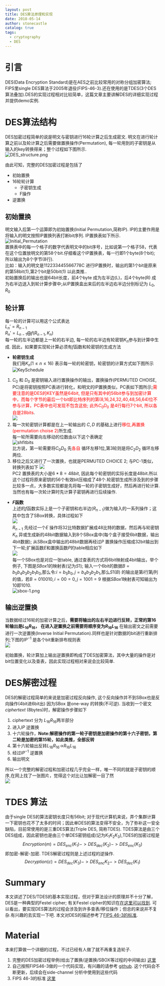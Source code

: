 ```yaml
---
layout: post
title: DES算法原理和实现
date: 2018-05-14
author: stonecastle
catalog: true
tags:
  - cryptography
  - DES
---
```

# 引言
 DES(Data Encryption Standard)是在AES之前比较常用的对称分组加密算法; FIPS里single DES算法于2005年退役(FIPS-46-3).还在使用的是TDES(3个DES算法叠加).DES的实现过程相对比较简单，这篇文章主要讲解DES的详细实现过程并提供demo实例.

# DES算法结构
 DES加密过程简单的说是明文与密钥进行16轮计算之后生成密文. 明文在进行轮计算之前以及轮计算之后需要做置换操作(Permutation), 每一轮用到的子密钥是从输入的key转换得来；整个过程如下图所示.  
 ![DES_structure.png](https://s31.postimg.cc/i0q5m4kaz/DES_structure.png)

 由此可知，完整的DES加密过程是包括了  
 * 初始置换
 * 16轮轮计算  
    * 子密钥生成
    * F操作
 * 逆置换

## 初始置换
 明文输入后第一个运算即为初始置换(Initial Permutation,简称IP). IP的主要作用是将输入的明文按照IP置换列表打断bit序列. IP置换表如下所示.  
  ![Initial_Permutation](https://s31.postimg.cc/4b4t4z4aj/initial_permutation.png)  
  置换表中的每一个格子的数字代表明文中的bit序号，比如说第一个格子58，代表在这个位置放明文的第58个bit.仔细看这个IP置换表，每一行即1个byte(8个bit); 所以输出为8个字节(8行).  
  比如：输入的明文是112233445566778C 进行IP置换时，输出的第1个bit是原来的第58bit(1),第2个bit是50bit(1) 以此类推..  
  初始置换后的输出也是64bit长度，前4个byte 成为左半边(L)，后4个byte(R) 成为右半边送入到轮计算步骤中;从IP置换盒出来后的左半边右半边分别标记为 $L_0,R_0$



## 轮计算
 每一轮的计算可以用这个公式表达  
 $L_n'=R_{n-1}$  
 $R_n'=L_{n-1}\bigoplus f(R_{n-1},K_n)$  
 每一轮的左半边都是上一轮的右半边, 每一轮的右半边有轮密钥$K_n$参与到计算中生成. 因此，如果要实现轮计算必须有$f$函数和轮密钥的生成方法  
 * **轮密钥生成**  
 我们用$K_n(1\leq n \leq 16)$ 表示每一轮的轮密钥，轮密钥的计算方式如下图所示
 ![KeySchedule](https://s25.postimg.cc/pag6mismn/fip46-3.gif)  
 1. $C_0$ 和 $D_0$ 是密钥输入进行置换操作的输出，置换操作(PERMUTED CHOISE, PC)是将密钥按照PC表进行转化，和明文的IP置换类似，PC表如下图所示;<font color=red>需要注意的是DES的KEY虽然是64bit, 但是只有其中的56bit参与到加密计算中，而每个字节的最后一个bit即比特序列的第(8,16,24,32,40,48,56,64)位不参与计算，PC表中也可发现不包含这些; 此外$C_0 D_0$ 是4行每行7个bit, 所以各自是28bits</font>.  
 ![](https://s25.postimg.cc/6i4biybnz/CD0.png)  
 2. 每一次轮密钥计算都是在上一轮输出的 $C,D$ 的基础上进行<font color=red>移位,再置换(permutation choise 2)</font>所生成.  
 每一轮所需要向左移动的位数由以下这个表确定  
 ![shfitbits](https://s25.postimg.cc/7mydo8qe7/iteration.png)  
 比方说，第一轮需要将$C_0 D_0$ 先<font color=red>各自</font> 循环左移1位,第3轮则是将$C_2 D_2$ 循环左移两位.
 3. 移位之后又进行了一次置换，也就是PERMUTED CHOICE 2; 与PC-1类似，转换列表如下
 ![](https://s25.postimg.cc/cyda9327z/PC2.png)  
 PC2 置换表的大小是$6*8=48bit$, 因此每个轮密钥的实际长度是48bit.所以这个过程将原来密钥的56个有效bit压缩成了48个.轮密钥生成所涉及到的步骤比较多一点，大多数实现都是先将每一轮的子密钥生成好，然后再进行轮计算. 当然也有每一次轮计算时先计算子密钥再进行后续操作.  

 * **$F$函数**  
  上述的$f$函数实际上是一个子密钥和右半边($R_{n-1}$)做为输入的一系列操作；这其中包含了SBox转换，具体过程如下  
  ![](https://s25.postimg.cc/damrfmagf/f-function_of_TDES.png)  
  $R_{n-1}$ 先经过一个$E$ 操作将32比特数据扩展成48比特的数据，然后再与轮密钥$K_n$ 异或生成新的48bit数据输入到8个SBox盒中(每个盒子接受6bit数据，输出4bit数据); 从SBox盒中输出的48bit数据再经过$P$ 置换操作压缩成32bit输出到下一轮;扩展函数$E$和置换函数$P$的table相应如下  
  ![](https://s25.postimg.cc/42uiz15zz/Expansion.png)  
  每一个SBox也是对应一张table, 通过查表的方式将6bit映射成4bit输出，举个例子, 下图是$SBox1$的映射表(记为$S1$); 输入一个6bit的数据$B=b_5b_4b_3b_2b_1b_0$,那么令:$i= b_5b_0, j=b_4b_3b_2b_1$,那么$S1(B)$ 的输出是第$i$行第$j$列的值，若$B=010010, i=00=0,j=1001=9$ 根据$SBox1$映射表可知输出为10即$1010$.    
  ![sbox-1.png](https://s25.postimg.cc/agjm2c8bz/sbox-1.png)


## 输出逆置换
 当数据经过16轮的加密计算之后，**需要将输出的左右半边进行反转，正常的第16轮输出是$L_{16}R_{16}$， 在进入逆置换之前需要将顺序变为$R_{16}L_{16}$** 在输出密文之前需要进行一次逆置换(Inverse Initial Permutation).同样也是针对数据的bit进行重新排列;下图的$IP^{-1}$ 是各个bit重新排布规则表  
 ![](https://s25.postimg.cc/4tn94vdj3/invers_permutation.png)  

初始置换，轮计算加上输出逆置换即构成了DES加密算法，其中大量的操作是对bit位置变化以及查表，因此实现过程相对来说会比较简单.


# DES解密过程  
 DES的解密过程简单的来说是加密过程反向操作, 这个反向操作并不到SBox也是反向操作(4bit进6bit出) 因为SBox 是one-way 的转换(不可逆). 当收到一个密文$ciphertext$ (8bytes)时，解密操作步骤如下  
 1. ciphertext 分为 $L_{16}R_{16}$两半部分
 2. 进入$IP$ 逆置换
 3. 十六轮操作，**Note:解密操作的第一轮子密钥是加密操作的第十六子密钥，第二轮是加密的第15轮，如此类推，全部反转**
 4. 第十六轮输出反转$L_{16}R_{16}$->$R_{16}L_{16}$
 5. 经过$IP^{-1}$ 逆置换
 6. 输出明文  

所以一个完整的解密过程和加密过程几乎完全一样，唯一不同的就是子密钥的顺序,在网上找了一张图片，觉得这个对比让加解密一目了然  
![](https://s25.postimg.cc/9la3jazhb/DES_enc_dec.png)  

# TDES 算法
 由于single DES的算法密钥长度只有56bit; 对于现代计算机来说，弄个集群计算一下密钥也花不了太多的时间；因此单DES的算法变得不安全，为了弥补这一安全缺陷，目前常使用的是三重DES算法(Triple DES, 简称TDES). TDES算法是由三个DES组成，因此密钥也是由三个单DES密钥组成(记为$K_1K_2K_3$),TDES的加密过程是  
 $$Encryption(m)=DES_{enc}(K_1)->DES_{dec}(K_2)->DES_{enc}(K_3)$$
 即加密-解密-加密. TDES解密过程则是上述过程的逆操作.
 $$Decryption(c)=DES_{dec}(K_3)->DES_{enc}{K_2}->DES_{dec}(K_1)$$

# Summary
 本文讲述了DES/TDES的基本实现过程，但对于算法设计的原理并不十分了解，DES是一种典型的Festel cipher; 有关Festel cipher的知识在[在这里可以找到](https://en.wikipedia.org/wiki/Feistel_cipher). 可以看出，要实现DES算法的过程会涉及到许多查表/移位操作；但总的来说并不复杂.有兴趣的去实现一下吧. 本文对DES的描述参考了[FIPS 46-3的标准](https://csrc.nist.gov/csrc/media/publications/fips/46/3/archive/1999-10-25/documents/fips46-3.pdf).

# Material
 本来打算做一个详细的过程，不过已经有人做了就不再重复造轮子.  
 1. 完整的DES加密过程举例(给出了置换/逆置换/SBOX等过程的中间输出) [这里](http://page.math.tu-berlin.de/~kant/teaching/hess/krypto-ws2006/des.htm)  
 2. 自己按照FIPS46-3做的一个代码实现，有兴趣的请参考 [github](https://github.com/haoranstone/cryto). 这个代码会不断更新，后续会在side-channel 分析中使用到这些代码  
 3. FIPS 46-3的标准 [这里](https://csrc.nist.gov/csrc/media/publications/fips/46/3/archive/1999-10-25/documents/fips46-3.pdf)
